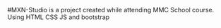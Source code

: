 #MXN-Studio is a project created while attending MMC School course. Using HTML CSS JS and bootstrap
